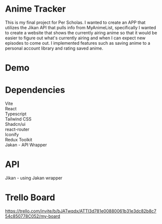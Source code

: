 # Anime Tracker

This is my final project for Per Scholas. I wanted to create an APP that utilizes the Jikan API that pulls info from MyAnimeList, specifically I wanted to create a website that shows the currently airing anime so that it would be easier to figure out what's currently airing and when I can expect new episodes to come out. I implemented features such as saving anime to a personal account library and rating saved anime.

# Demo




# Dependencies

Vite  
React  
Typescript  
Tailwind CSS  
Shadcn/ui  
react-router  
Iconify  
Redux Toolkit  
Jakan - API Wrapper  

# API

Jikan - using Jakan wrapper  

# Trello Board

https://trello.com/invite/b/bJATwqdx/ATTI3d781e00880061b31e3dc82b8c754c850778C052/my-board